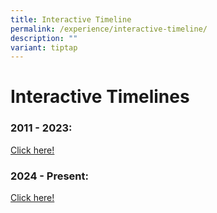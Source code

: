 ```yaml
---
title: Interactive Timeline
permalink: /experience/interactive-timeline/
description: ""
variant: tiptap
---
```

<h1>Interactive Timelines</h1>
<h3>2011 - 2023:</h3>
<p><a href="https://www.tiki-toki.com/timeline/entry/1843790/Edgefield-Secondary-Timeline-2011-2023/#vars!date=2010-08-08_13:28:01!" rel="noopener noreferrer nofollow" target="_blank">Click here!</a>
</p>
<h3>2024 - Present:</h3>
<p><a href="https://www.tiki-toki.com/timeline/entry/2061224/Edgefield-Secondary-Timeline-from-2024-present/" rel="noopener noreferrer nofollow" target="_blank">Click here!</a>
</p>